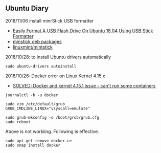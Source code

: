 ## Ubuntu Diary



2018/11/06 install minrStick USB formatter
- [Easily Format A USB Flash Drive On Ubuntu 18.04 Using USB Stick Formatter](https://www.linuxuprising.com/2018/09/easily-format-usb-flash-drive-on-ubuntu.html)
- [minstick deb packages](http://packages.linuxmint.com/pool/main/m/mintstick/)
- [linuxmint/mintstick](https://github.com/linuxmint/mintstick)


2018/10/28: to install Ubuntu drivers automatically
```
sudo ubuntu-drivers autoinstall
```



2018/10/26: Docker error on Linux Kernel 4.15.x
- [SOLVED: Docker and kernel 4.15.1 issue - can't run some containers](https://bbs.archlinux.org/viewtopic.php?id=234282)

```
journalctl -b -u docker

sudo vim /etc/default/grub
GRUB_CMDLINE_LINUX="vsyscall=emulate"

sudo grub-mkconfig -o /boot/grub/grub.cfg
sudo reboot
```

Above is not workiing.  Following is effective.
```
sudo apt-get remove docker.ce
sudo snap install docker
```



